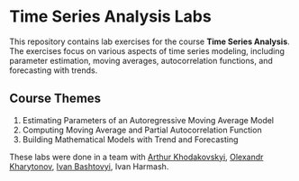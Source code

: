 # Time Series Analysis Labs

This repository contains lab exercises for the course **Time Series Analysis**. The exercises focus on various aspects of time series modeling, including parameter estimation, moving averages, autocorrelation functions, and forecasting with trends.

## Course Themes

1. Estimating Parameters of an Autoregressive Moving Average Model
2. Computing Moving Average and Partial Autocorrelation Function
4. Building Mathematical Models with Trend and Forecasting

These labs were done in a team with [Arthur Khodakovskyi](https://github.com/E1phant), [Olexandr Kharytonov](https://github.com/Shah1st), [Ivan Bashtovyi](https://github.com/te1ord), Ivan Harmash.